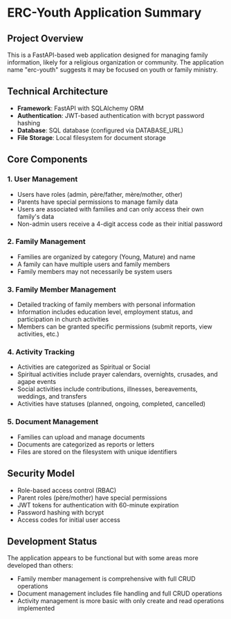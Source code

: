 # ERC-Youth Application Summary

## Project Overview
This is a FastAPI-based web application designed for managing family information, likely for a religious organization or community. The application name "erc-youth" suggests it may be focused on youth or family ministry.

## Technical Architecture
- **Framework**: FastAPI with SQLAlchemy ORM
- **Authentication**: JWT-based authentication with bcrypt password hashing
- **Database**: SQL database (configured via DATABASE_URL)
- **File Storage**: Local filesystem for document storage

## Core Components

### 1. User Management
- Users have roles (admin, père/father, mère/mother, other)
- Parents have special permissions to manage family data
- Users are associated with families and can only access their own family's data
- Non-admin users receive a 4-digit access code as their initial password

### 2. Family Management
- Families are organized by category (Young, Mature) and name
- A family can have multiple users and family members
- Family members may not necessarily be system users

### 3. Family Member Management
- Detailed tracking of family members with personal information
- Information includes education level, employment status, and participation in church activities
- Members can be granted specific permissions (submit reports, view activities, etc.)

### 4. Activity Tracking
- Activities are categorized as Spiritual or Social
- Spiritual activities include prayer calendars, overnights, crusades, and agape events
- Social activities include contributions, illnesses, bereavements, weddings, and transfers
- Activities have statuses (planned, ongoing, completed, cancelled)

### 5. Document Management
- Families can upload and manage documents
- Documents are categorized as reports or letters
- Files are stored on the filesystem with unique identifiers

## Security Model
- Role-based access control (RBAC)
- Parent roles (père/mother) have special permissions
- JWT tokens for authentication with 60-minute expiration
- Password hashing with bcrypt
- Access codes for initial user access

## Development Status
The application appears to be functional but with some areas more developed than others:
- Family member management is comprehensive with full CRUD operations
- Document management includes file handling and full CRUD operations
- Activity management is more basic with only create and read operations implemented